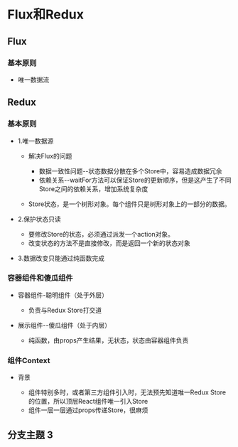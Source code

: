 # Flux和Redux

## Flux

### 基本原则

- 唯一数据流

## Redux

### 基本原则

- 1.唯一数据源

	- 解决Flux的问题

		- 数据一致性问题--状态数据分散在多个Store中，容易造成数据冗余
		- 依赖关系--waitFor方法可以保证Store的更新顺序，但是这产生了不同Store之间的依赖关系，增加系统复杂度

	- Store状态，是一个树形对象。每个组件只是树形对象上的一部分的数据。

- 2.保护状态只读

	- 要修改Store的状态，必须通过派发一个action对象。
	- 改变状态的方法不是直接修改，而是返回一个新的状态对象

- 3.数据改变只能通过纯函数完成

### 容器组件和傻瓜组件

- 容器组件-聪明组件（处于外层）

	- 负责与Redux Store打交道

- 展示组件--傻瓜组件（处于内层）

	- 纯函数，由props产生结果，无状态，状态由容器组件负责

### 组件Context

- 背景

	- 组件特别多时，或者第三方组件引入时，无法预先知道唯一Redux Store的位置，所以顶层React组件唯一引入Store
	- 组件一层一层通过props传递Store，很麻烦

## 分支主题 3

